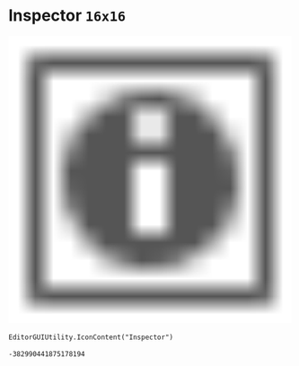 # Inspector `16x16`
<img src="/img/Inspector.png" width=512 height=512>

``` CSharp
EditorGUIUtility.IconContent("Inspector")
```
```
-382990441875178194
```

